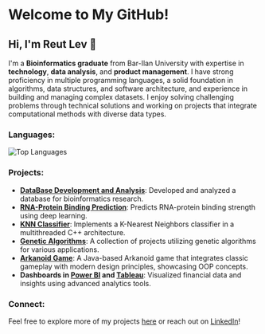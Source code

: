 # Welcome to My GitHub!

## Hi, I'm Reut Lev 👋

I'm a **Bioinformatics graduate** from Bar-Ilan University with expertise in **technology**, **data analysis**, and **product management**. I have strong proficiency in multiple programming languages, a solid foundation in algorithms, data structures, and software architecture, and experience in building and managing complex datasets. I enjoy solving challenging problems through technical solutions and working on projects that integrate computational methods with diverse data types.

### Languages:
  <img src="https://github-readme-stats.vercel.app/api/top-langs/?username=reutlev98&layout=compact&hide=html,css&hide_progress=true&bg_color=0d1117&title_color=ff69b4&text_color=ffffff&icon_color=79ff97&border_color=ffffff&hide_title=true&hide_border=true" alt="Top Languages">

### Projects:
- **[DataBase Development and Analysis](https://github.com/reutlev98/CRISPR-Database-Development-Analysis-Project.git)**: Developed and analyzed a database for bioinformatics research.
- **[RNA-Protein Binding Prediction](https://github.com/reutlev98/Deep-Learning-RNA-Binding-Prediction.git)**: Predicts RNA-protein binding strength using deep learning.
- **[KNN Classifier](https://github.com/reutlev98/KNN-Classifier.git)**: Implements a K-Nearest Neighbors classifier in a multithreaded C++ architecture.
- **[Genetic Algorithms](https://github.com/reutlev98?tab=repositories)**: A collection of projects utilizing genetic algorithms for various applications.
- **[Arkanoid Game](https://github.com/reutlev98/Arkanoid-Game-Implementation.git)**: A Java-based Arkanoid game that integrates classic gameplay with modern design principles, showcasing OOP concepts.
- **Dashboards in [Power BI](https://github.com/reutlev98/Power-BI-Dashboards.git) and [Tableau](https://github.com/reutlev98/Tableau-Dashboard.git)**: Visualized financial data and insights using advanced analytics tools.

### Connect:
Feel free to explore more of my projects [here](https://github.com/reutlev98?tab=repositories) or reach out on [LinkedIn](https://www.linkedin.com/in/reut-lev-55509b250/)!
